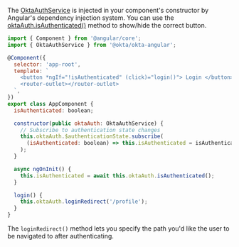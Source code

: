The [OktaAuthService](https://github.com/okta/okta-oidc-js/tree/master/packages/okta-angular#oktaauthservice) is injected in your component's constructor by Angular's dependency injection system. You can use the [oktaAuth.isAuthenticated()](https://github.com/okta/okta-oidc-js/tree/master/packages/okta-angular#oktaauthisauthenticated) method to show/hide the correct button.

```javascript
import { Component } from '@angular/core';
import { OktaAuthService } from '@okta/okta-angular';

@Component({
  selector: 'app-root',
  template: `
    <button *ngIf="!isAuthenticated" (click)="login()"> Login </button>
    <router-outlet></router-outlet>
  `,
})
export class AppComponent {
  isAuthenticated: boolean;

  constructor(public oktaAuth: OktaAuthService) {
    // Subscribe to authentication state changes
    this.oktaAuth.$authenticationState.subscribe(
      (isAuthenticated: boolean) => this.isAuthenticated = isAuthenticated
    );
  }

  async ngOnInit() {
    this.isAuthenticated = await this.oktaAuth.isAuthenticated();
  }

  login() {
    this.oktaAuth.loginRedirect('/profile');
  }
}
```

The `loginRedirect()` method lets you specify the path you'd like the user to be navigated to after authenticating.
